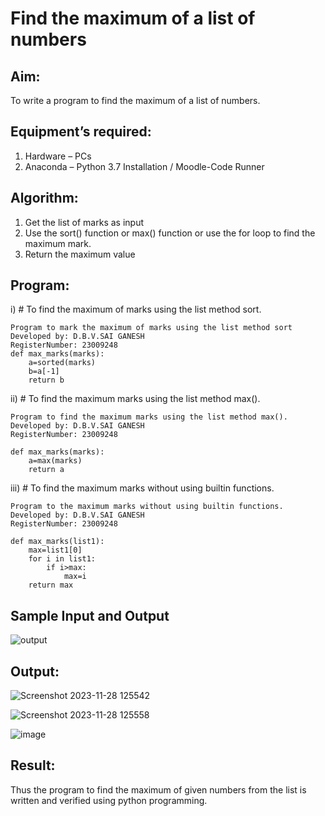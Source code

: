 # Find the maximum of a list of numbers
## Aim:
To write a program to find the maximum of a list of numbers.
## Equipment’s required:
1.	Hardware – PCs
2.	Anaconda – Python 3.7 Installation / Moodle-Code Runner
## Algorithm:
1.	Get the list of marks as input
2.	Use the sort() function or max() function or use the for loop to find the maximum mark.
3.	Return the maximum value
## Program:

i)	# To find the maximum of marks using the list method sort.
```
Program to mark the maximum of marks using the list method sort
Developed by: D.B.V.SAI GANESH
RegisterNumber: 23009248
def max_marks(marks):
    a=sorted(marks)
    b=a[-1]
    return b
```

ii)	# To find the maximum marks using the list method max().
```
Program to find the maximum marks using the list method max().
Developed by: D.B.V.SAI GANESH
RegisterNumber: 23009248

def max_marks(marks):
    a=max(marks)
    return a
```
iii) # To find the maximum marks without using builtin functions.
```
Program to the maximum marks without using builtin functions.
Developed by: D.B.V.SAI GANESH
RegisterNumber: 23009248

def max_marks(list1):
    max=list1[0]
    for i in list1:
        if i>max:
            max=i
    return max
```
## Sample Input and Output
![output](./img/max_marks1.jpg) 

## Output:
![Screenshot 2023-11-28 125542](https://github.com/saiganesh2006/FindMaximum/assets/145742342/38feb630-4d69-41ff-9c73-71d00d3d6884)

![Screenshot 2023-11-28 125558](https://github.com/saiganesh2006/FindMaximum/assets/145742342/38874114-99e7-4ff1-983e-b2f519b023e9)

![image](https://github.com/saiganesh2006/FindMaximum/assets/145742342/085829b3-61af-4d31-9bfe-f1505209fe60)
## Result:
Thus the program to find the maximum of given numbers from the list is written and verified using python programming.

